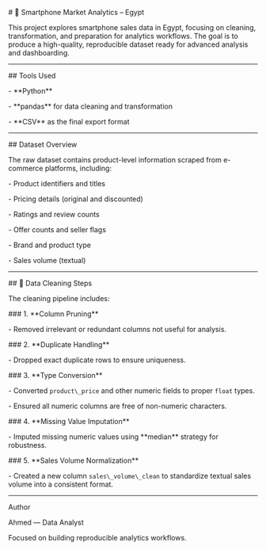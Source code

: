 \# 📱 Smartphone Market Analytics – Egypt



This project explores smartphone sales data in Egypt, focusing on cleaning, transformation, and preparation for analytics workflows. The goal is to produce a high-quality, reproducible dataset ready for advanced analysis and dashboarding.



---



\##  Tools Used



\- \*\*Python\*\*

\- \*\*pandas\*\* for data cleaning and transformation

\- \*\*CSV\*\* as the final export format



---



\## Dataset Overview



The raw dataset contains product-level information scraped from e-commerce platforms, including:



\- Product identifiers and titles

\- Pricing details (original and discounted)

\- Ratings and review counts

\- Offer counts and seller flags

\- Brand and product type

\- Sales volume (textual)



---



\## 🧹 Data Cleaning Steps



The cleaning pipeline includes:



\### 1. \*\*Column Pruning\*\*

\- Removed irrelevant or redundant columns not useful for analysis.



\### 2. \*\*Duplicate Handling\*\*

\- Dropped exact duplicate rows to ensure uniqueness.



\### 3. \*\*Type Conversion\*\*

\- Converted `product\_price` and other numeric fields to proper `float` types.

\- Ensured all numeric columns are free of non-numeric characters.



\### 4. \*\*Missing Value Imputation\*\*

\- Imputed missing numeric values using \*\*median\*\* strategy for robustness.



\### 5. \*\*Sales Volume Normalization\*\*

\- Created a new column `sales\_volume\_clean` to standardize textual sales volume into a consistent format.



---



Author

Ahmed — Data Analyst

Focused on building reproducible analytics workflows.







